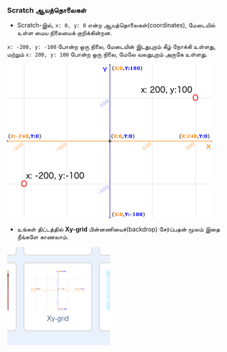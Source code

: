 ### Scratch ஆயத்தொலைகள்

+ Scratch-இல், `x: 0, y: 0` என்ற ஆயத்தொலைகள்(coordinates), மேடையில் உள்ள மைய நிலையைக் குறிக்கின்றன.

`x: -200, y: -100` போன்ற ஒரு நிலை, மேடையின் இடதுபுறம் கீழ் நோக்கி உள்ளது, மற்றும் `x: 200, y: 100` போன்ற ஒரு நிலை, மேலே வலதுபுறம் அருகே உள்ளது.

![மேடை (Stage) ஆயத்தொலைகள்](images/coordinates-stage.png)

+ உங்கள் திட்டத்தில் **Xy-grid** பின்னணியைச்(backdrop) சேர்ப்பதன் மூலம் இதை நீங்களே காணலாம்.

![மேடை (Stage) ஆயத்தொலைகள்](images/coordinates-backdrop.png)